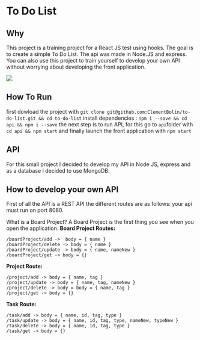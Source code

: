 # To Do List

## Why

This project is a training project for a React JS test using hooks. The goal is to create a simple To Do List. The api was made in Node.JS and express.
You can also use this project to train yourself to develop your own API without worrying about developing the front application.

![](./assets/sample.gif)

## How To Run

first dowload the project with 
    ```git clone git@github.com:ClementBolin/to-do-list.git && cd to-do-list```
install dependencies :
    ```npm i --save && cd api && npm i --save```
the next step is to run API, for this go to ```api```folder with ```cd api && npm start```
and finally launch the front application with ```npm start```

## API

For this small project I decided to develop my API in Node JS, express and as a database I decided to use MongoDB.

## How to develop your own API

First of all the API is a REST API the different routes are as follows:
your api must run on port 8080.

What is a Board Project? A Board Project is the first thing you see when you open the application.
**Board Project Routes:**
```
/boardProject/add ->  body = { name }
/boardProject/delete -> body = { name }
/boardProject/update -> body = { name, nameNew }
/boardProject/get -> body = {}
```

**Project Route:**
```
/project/add -> body = { name, tag }
/project/update -> body = { name, tag, nameNew }
/project/delete -> body = body = { name, tag }
/project/get -> body = {}
```

**Task Route:**
```
/task/add -> body = { name, id, tag, type }
/task/update -> body = { name, id, tag, type, nameNew, typeNew }
/task/delete -> body = { name, id, tag, type }
/task/get -> body = {}
```
